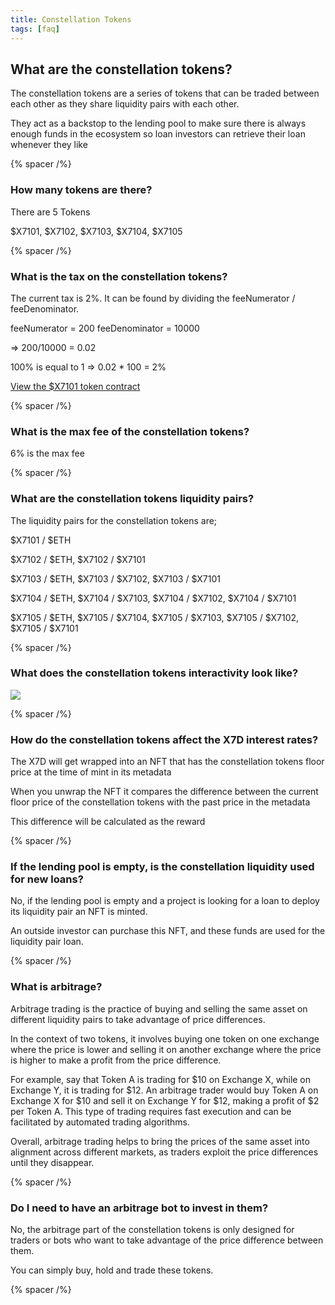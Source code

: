 ```yaml
---
title: Constellation Tokens
tags: [faq]
---
```


## What are the constellation tokens?

The constellation tokens are a series of tokens that can be traded between each other as they share liquidity pairs with each other.

They act as a backstop to the lending pool to make sure there is always enough funds in the ecosystem so loan investors can retrieve their loan whenever they like

{% spacer /%}

### How many tokens are there?

There are 5 Tokens

$X7101, $X7102, $X7103, $X7104, $X7105

{% spacer /%}

### What is the tax on the constellation tokens?

The current tax is 2%. It can be found by dividing the feeNumerator / feeDenominator.

feeNumerator = 200
feeDenominator = 10000

=> 200/10000 = 0.02

100% is equal to 1 => 0.02 \* 100 = 2%

[View the $X7101 token contract](https://etherscan.io/token/0x7101a9392eac53b01e7c07ca3baca945a56ee105#readContract)

{% spacer /%}

### What is the max fee of the constellation tokens?

6% is the max fee

{% spacer /%}

### What are the constellation tokens liquidity pairs?

The liquidity pairs for the constellation tokens are;

$X7101 / $ETH

$X7102 / $ETH, $X7102 / $X7101

$X7103 / $ETH, $X7103 / $X7102, $X7103 / $X7101

$X7104 / $ETH, $X7104 / $X7103, $X7104 / $X7102, $X7104 / $X7101

$X7105 / $ETH, $X7105 / $X7104, $X7105 / $X7103, $X7105 / $X7102, $X7105 / $X7101

{% spacer /%}

### What does the constellation tokens interactivity look like?

![](https://assets.x7finance.org/images/diagrams/constellation-tokens-map.jpg)

{% spacer /%}

### How do the constellation tokens affect the X7D interest rates?

The X7D will get wrapped into an NFT that has the constellation tokens floor price at the time of mint in its metadata

When you unwrap the NFT it compares the difference between the current floor price of the constellation tokens with the past price in the metadata

This difference will be calculated as the reward

{% spacer /%}

### If the lending pool is empty, is the constellation liquidity used for new loans?

No, if the lending pool is empty and a project is looking for a loan to deploy its liquidity pair an NFT is minted.

An outside investor can purchase this NFT, and these funds are used for the liquidity pair loan.

{% spacer /%}

### What is arbitrage?

Arbitrage trading is the practice of buying and selling the same asset on different liquidity pairs to take advantage of price differences.

In the context of two tokens, it involves buying one token on one exchange where the price is lower and selling it on another exchange where the price is higher to make a profit from the price difference.

For example, say that Token A is trading for $10 on Exchange X, while on Exchange Y, it is trading for $12. An arbitrage trader would buy Token A on Exchange X for $10 and sell it on Exchange Y for $12, making a profit of $2 per Token A. This type of trading requires fast execution and can be facilitated by automated trading algorithms.

Overall, arbitrage trading helps to bring the prices of the same asset into alignment across different markets, as traders exploit the price differences until they disappear.

{% spacer /%}

### Do I need to have an arbitrage bot to invest in them?

No, the arbitrage part of the constellation tokens is only designed for traders or bots who want to take advantage of the price difference between them.

You can simply buy, hold and trade these tokens.

{% spacer /%}
